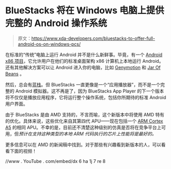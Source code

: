 # BlueStacks 将在 Windows 电脑上提供完整的 Android 操作系统

> 原文：<https://www.xda-developers.com/bluestacks-to-offer-full-android-os-on-windows-pcs/>

在标准的“传统”电脑上运行 Android 并不是什么新鲜事。毕竟，有一个 [Android x86 项目](http://www.xda-developers.com/android/android-x86-tutorial-helps-you-load-android-on-your-pc/ "Android x86 Tutorial Helps You Load Android on your PC")，它允许用户在他们的标准桌面架构 x86 计算机上本地运行 Android。还有其他解决方案可以让 Android 进入你的电脑，比如 [Genymotion](http://www.xda-developers.com/android/how-to-run-an-android-4-1-emulator-on-your-pc/) 和 [Jar Of Beans](http://www.xda-developers.com/android/jar-of-beans-a-portable-android-emulator/) 。

然后，总会有[蓝栈](http://www.xda-developers.com/feature/bluestacks-will-bring-android-apps-to-windows-8/)。但 BlueStacks 一直更像是一个“应用播放器”，而不是一个完整的 Android 模拟器。这不再是了，因为 BlueStacks App Player 的下一个版本将不仅仅是播放应用程序，它将运行整个操作系统，包括你所期待的标准 Android 用户界面。

由于 BlueStacks 是由 AMD 支持的，不言而喻，这个新版本中将使用 AMD 特有的优化。具体来说，这些优化来自其第四代 APU——现在包括一个 [ARM Cortex A5](http://www.anandtech.com/show/6007/amd-2013-apus-to-include-arm-cortexa5-processor-for-trustzone-capabilities) 的相同 APU。不幸的是，目前还不清楚这种级别的仿真是否将在竞争平台上可用，但*预计在支持这种类型的本地 ARM 代码执行的芯片上性能将是最好的。*

更多信息可以在 AMD 的新闻稿中找到。对于那些有兴趣看到新版本的人，可以看看下面的视频！

//www . YouTube . com/embed/dx 6 ha 1j 7 re 8